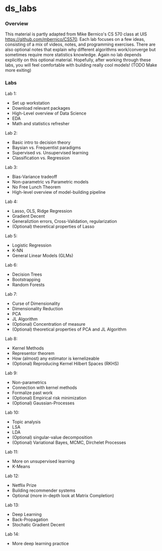 # ds_labs

### Overview 
This material is partly adapted from Mike Bernico's CS 570 class at UIS https://github.com/mbernico/CS570. Each lab
focuses on a few ideas, consisting of a mix of videos, notes, and programming exercises. There are also optional notes
that explain why different algorithms work/converge but sometimes require more statistics knowledge. Again no lab depends explicitly on this optional material. Hopefully, after working through these labs, you will feel comfortable with building really cool models! (TODO Make more exiting)

### Labs

Lab 1:
- Set up workstation
- Download relevant packages
- High-Level overview of Data Science 
- EDA 
- Math and statistics refresher 

Lab 2:
- Basic intro to decision theory 
- Baysian vs. Frequentist paradigms 
- Supervised vs. Unsupervised learning 
- Classification vs. Regression 

Lab 3:
- Bias-Variance tradeoff
- Non-parametric vs Parametric models 
- No Free Lunch Theorem
- High-level overview of model-building pipeline 

Lab 4:
- Lasso, OLS, Ridge Regression  
- Gradient Decent 
- Generaliztion errors, Cross-Validation, regularization  
- (Optional) theoretical properties of Lasso  

Lab 5:
- Logistic Regression 
- K-NN
- General Linear Models (GLMs) 

Lab 6:
- Decision Trees 
- Bootstrapping 
- Random Forests 

Lab 7:
- Curse of Dimensionality 
- Dimensionality Reduction 
- PCA
- JL Algorithm 
- (Optional) Concentration of measure 
- (Optional) theoretical properties of PCA and JL Algorithm

Lab 8: 
- Kernel Methods
- Representor theorem 
- How (almost) any estimator is kernelizeable   
- (Optional) Reproducing Kernel Hilbert Spaces (RKHS)

Lab 9:
- Non-parametrics 
- Connection with kernel methods
- Formalize past work 
- (Optional) Empirical risk minimization
- (Optional) Gaussian-Processes

Lab 10:
- Topic analysis  
- LSA
- LDA 
- (Optional) singular-value decomposition 
- (Optional) Variational Bayes, MCMC, Dirchelet Processes

Lab 11:
- More on unsupervised learning 
- K-Means 

Lab 12:
- Netflix Prize
- Building recommender systems 
- Optional (more in-depth look at Matrix Completion)

Lab 13:
- Deep Learning  
- Back-Propagation 
- Stochatic Gradient Decent

Lab 14:
- More deep learning practice 
